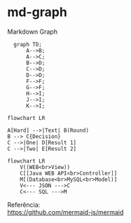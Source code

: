 # md-graph
Markdown Graph

```mermaid
  graph TD;
      A-->B;
      A-->C;
      B-->D;
      C-->D;
      D-->D;
      F-->F;
      G-->F;
      H-->I;
      J-->I;
      K-->I;
```

```mermaid
flowchart LR

A[Hard] -->|Text| B(Round)
B --> C{Decision}
C -->|One| D[Result 1]
C -->|Two| E[Result 2]
```

```mermaid
flowchart LR
    V((WEB<br>View))
    C[[Java WEB API<br>Controller]]
    M[(Database<br>MySQL<br>Model)]
    V<--- JSON --->C
    C<--- SQL --->M
```

Referência:<br>
https://github.com/mermaid-js/mermaid
